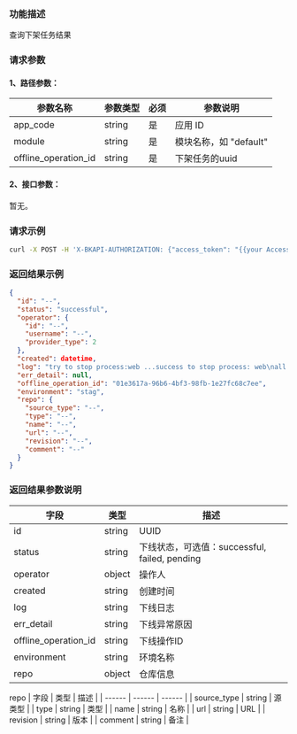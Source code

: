 ### 功能描述
查询下架任务结果

### 请求参数

#### 1、路径参数：

|   参数名称   |    参数类型  |  必须  |     参数说明     |
| ------------ | ------------ | ------ | ---------------- |
| app_code   | string | 是 | 应用 ID |
| module   | string | 是 | 模块名称，如 "default" |
| offline_operation_id | string | 是 | 下架任务的uuid |

#### 2、接口参数：
暂无。

### 请求示例
```bash
curl -X POST -H 'X-BKAPI-AUTHORIZATION: {"access_token": "{{your AccessToken}}"}' http://bkapi.example.com/api/bkpaas3/prod/bkapps/applications/{{AppCode}}/modules/{{module_name}}/envs/{env:stag/prod}/offlines/{{offline_operation_id}}/result/
```

### 返回结果示例
```json
{
  "id": "--",
  "status": "successful",
  "operator": {
    "id": "--",
    "username": "--",
    "provider_type": 2
  },
  "created": datetime,
  "log": "try to stop process:web ...success to stop process: web\nall process stopped.\n",
  "err_detail": null,
  "offline_operation_id": "01e3617a-96b6-4bf3-98fb-1e27fc68c7ee",
  "environment": "stag",
  "repo": {
    "source_type": "--",
    "type": "--",
    "name": "--",
    "url": "--",
    "revision": "--",
    "comment": "--"
  }
}
```

### 返回结果参数说明

| 字段 |   类型 | 描述 |
| ------ | ------ | ------ |
| id | string | UUID |
| status | string | 下线状态，可选值：successful, failed, pending |
| operator | object | 操作人 |
| created | string | 创建时间 |
| log | string | 下线日志 |
| err_detail | string | 下线异常原因 |
| offline_operation_id | string | 下线操作ID |
| environment | string | 环境名称 |
| repo | object | 仓库信息 |

repo
| 字段 |   类型 | 描述 |
| ------ | ------ | ------ |
| source_type | string | 源类型 |
| type | string | 类型 |
| name | string | 名称 |
| url | string | URL |
| revision | string | 版本 |
| comment | string | 备注 |